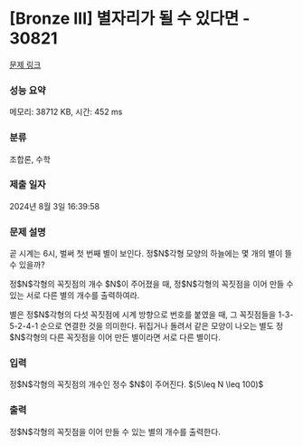 # [Bronze III] 별자리가 될 수 있다면 - 30821 

[문제 링크](https://www.acmicpc.net/problem/30821) 

### 성능 요약

메모리: 38712 KB, 시간: 452 ms

### 분류

조합론, 수학

### 제출 일자

2024년 8월 3일 16:39:58

### 문제 설명

<p>곧 시계는 6시, 벌써 첫 번째 별이 보인다. 정$N$각형 모양의 하늘에는 몇 개의 별이 뜰 수 있을까?</p>

<p>정$N$각형의 꼭짓점의 개수 $N$이 주어졌을 때, 정$N$각형의 꼭짓점을 이어 만들 수 있는 서로 다른 별의 개수를 출력하여라.</p>

<p>별은 정$N$각형의 다섯 꼭짓점에 시계 방향으로 번호를 붙였을 때, 그 꼭짓점들을 1-3-5-2-4-1 순으로 연결한 것을 의미한다. 뒤집거나 돌려서 같은 모양이 나오는 별도 정$N$각형의 다른 꼭짓점을 이어 만든 별이라면 서로 다른 별이다.</p>

### 입력 

 <p>정$N$각형의 꼭짓점의 개수인 정수 $N$이 주어진다. $(5\leq N \leq 100)$</p>

### 출력 

 <p>정$N$각형의 꼭짓점을 이어 만들 수 있는 별의 개수를 출력한다.</p>

